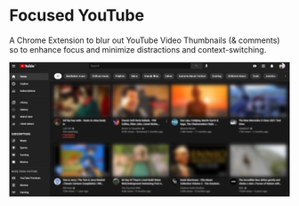 # Focused YouTube

A Chrome Extension to blur out YouTube Video Thumbnails (& comments) so to enhance focus and minimize distractions and context-switching.

![image.png](./image.png)